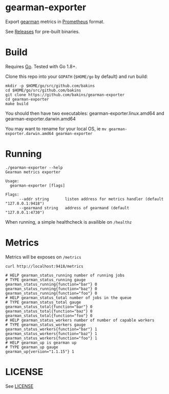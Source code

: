 gearman-exporter
================

Export [gearman](http://gearman.org/) metrics in [Prometheus](https://prometheus.io/) format.

See [Releases](https://github.com/bakins/gearman-exporter/releases) for pre-built binaries.

Build
=====

Requires [Go](https://golang.org/doc/install). Tested with Go 1.8+.

Clone this repo into your `GOPATH` (`$HOME/go` by default) and run build:

```
mkdir -p $HOME/go/src/github.com/bakins
cd $HOME/go/src/github.com/bakins
git clone https://github.com/bakins/gearman-exporter
cd gearman-exporter
make build
```

You should then have two executables: gearman-exporter.linux.amd64 and gearman-exporter.darwin.amd64

You may want to rename for your local OS, ie `mv gearman-exporter.darwin.amd64 gearman-exporter`

Running
=======

```
./gearman-exporter --help
Gearman metrics exporter

Usage:
  gearman-exporter [flags]

Flags:
      --addr string       listen address for metrics handler (default "127.0.0.1:9418")
      --gearmand string   address of gearmand (default "127.0.0.1:4730")
```

When running, a simple healthcheck is availible on `/healthz`

Metrics
=======

Metrics will be exposes on `/metrics`

```
curl http://localhost:9418/metrics

# HELP gearman_status_running number of running jobs
# TYPE gearman_status_running gauge
gearman_status_running{function="bar"} 0
gearman_status_running{function="baz"} 0
gearman_status_running{function="foo"} 0
# HELP gearman_status_total number of jobs in the queue
# TYPE gearman_status_total gauge
gearman_status_total{function="bar"} 0
gearman_status_total{function="baz"} 0
gearman_status_total{function="foo"} 0
# HELP gearman_status_workers number of number of capable workers
# TYPE gearman_status_workers gauge
gearman_status_workers{function="bar"} 1
gearman_status_workers{function="baz"} 1
gearman_status_workers{function="foo"} 1
# HELP gearman_up is gearman up
# TYPE gearman_up gauge
gearman_up{version="1.1.15"} 1
```

LICENSE
========

See [LICENSE](./LICENSE)
